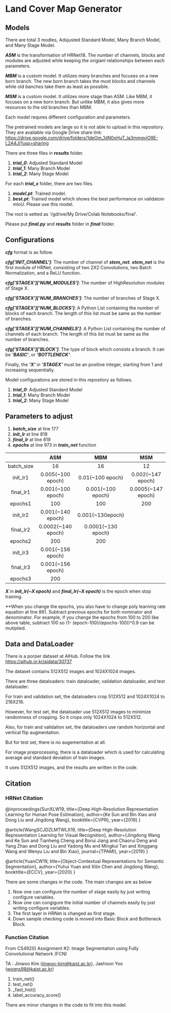 # Land Cover Map Generator

## Models

There are total 3 modles, Adsjusted Standard Model, Many Branch Model, and Many Stage Model.

**_ASM_** is the transformation of HRNet18. The number of channels, blocks and modules are adjusted while keeping the origianl relationships between each parameters.

**_MBM_** is a custom model. It utilizes many branches and focuses on a new born branch. The new born branch takes the most blocks and channels while old banches take them as least as possible.

**_MSM_** is a custom model. It utilizes more stage than ASM. Like MBM, it focuses on a new born branch. But unlike MBM, it also gives more resources to the old branches than MBM.

Each model requres different configuration and parameters.

The pretrained models are large so it is not able to upload in this repository.
They are available via Google Drive share link:
https://drive.google.com/drive/folders/1deOm_1dN0xHuT_la3mmgviO9E-L2A4Jj?usp=sharing

There are three files in **_results_** folder.
1. **_trial_0_**: Adjusted Standard Model
2. **_trial_1_**: Many Branch Model
3. **_trial_2_**: Many Stage Model

For each **_trial_x_** folder, there are two files.
1. **_model.pt_**: Trained model.
2. **_best.pt_**: Trained model which shows the best performance on validatoin mIoU. Please use this model.

The root is setted as '/gdrive/My Drive/Colab Notebooks/final'.

Please put **_final.py_** and **_results_** folder in **_final_** folder.


## Configurations

**_cfg_** format is as follow.

**_cfg['INIT_CHANNEL']_**: The number of channel of **_stem_net_**. **_stem_net_** is the first module of HRNet, consisting of two 2X2 Convolutions, two Batch Normalization, and a ReLU function.

**_cfg['STAGEX']['NUM_MODULES']_**: The number of HighResolution modules of Stage X.

**_cfg['STAGEX']['NUM_BRANCHES']_**: The number of branches of Stage X.

**_cfg['STAGEX']['NUM_BLOCKS']_**: A Python List containing the number of blocks of each branch. The length of this list must be same as the number of branches.

**_cfg['STAGEX']['NUM_CHANNELS']_**: A Python List containing the number of channels of each branch. The length of this list must be same as the number of branches. 

**_cfg['STAGEX']['BLOCK']_**: The type of block which consists a branch. It can be **_'BASIC'_**, or **_'BOTTLENECK'_**.

Finally, the **_'X'_** in **_'STAGEX'_** must be an positive integer, starting from 1 and increasing sequentially.

Model configurations are stored in this repository as follows.
1. **_trial_0_**: Adjusted Standard Model
2. **_trial_1_**: Many Branch Model
3. **_trial_2_**: Many Stage Model


## Parameters to adjust
1. **_batch_size_** at line 177
2. **_init_lr_** at line 818
3. **_final_lr_** at line 819
4. **_epochs_** at line 973 in **_train_net_** function

||ASM|MBM|MSM|
|:---:|:---:|:---:|:---:|
|batch_size|16|16|12|
|init_lr1|0.005(~100 epoch)|0.01(~100 epoch)|0.002(~147 epoch)|
|final_lr1|0.001(~100 epoch)|0.001(~100 epoch)|0.0005(~147 epoch)|
|epochs1|100|100|200|
|init_lr2|0.001(~140 epoch)|0.001(~130epoch)|
|final_lr2|0.0002(~140 epoch)|0.0001(~130 epoch)|
|epochs2|200|200|
|init_lr3|0.001(~156 epoch)|
|final_lr3|0.001(~156 epoch)|
|epochs3|200|

**_X_** in **_init_lr(~X epoch)_** and **_final_lr(~X epoch)_** is the epoch when stop training.

**When you change the epochs, you also have to change poly learning rate equation at line 861. Subtract previous epochs for both nominator and denominator. For example, if you change the epochs from 100 to 200 like above table, subtract 100 so (1- (epoch-100)/(epochs-100))^0.9 can be mutiplied.



## Data and DataLoader
There is a porper dataset at AIHub. Follow the link https://aihub.or.kr/aidata/30737

The dataset contains 512X512 images and 1024X1024 images.

There are three dataloaders: train dataloader, validation dataloader, and test dataloader.

For train and validation set, the dataloaders crop 512X512 and 1024X1024 to 216X216.

However, for test set, the dataloader use 512X512 images to minimize randomness of cropping. So it crops only 1024X1024 to 512X512.

Also, for train and validation set, the dataloaders use random horizontal and vertical flip augmentation.

But for test set, there is no augementation at all.

For image preprocessing, there is a dataloader which is used for calculating average and standard deviation of train images.

It uses 512X512 images, and the results are written in the code.

## Citation
### HRNet Citation

@inproceedings{SunXLW19,
  title={Deep High-Resolution Representation Learning for Human Pose Estimation},
  author={Ke Sun and Bin Xiao and Dong Liu and Jingdong Wang},
  booktitle={CVPR},
  year={2019}
}

@article{WangSCJDZLMTWLX19,
  title={Deep High-Resolution Representation Learning for Visual Recognition},
  author={Jingdong Wang and Ke Sun and Tianheng Cheng and 
          Borui Jiang and Chaorui Deng and Yang Zhao and Dong Liu and Yadong Mu and 
          Mingkui Tan and Xinggang Wang and Wenyu Liu and Bin Xiao},
  journal={TPAMI},
  year={2019}
}

@article{YuanCW19,
  title={Object-Contextual Representations for Semantic Segmentation},
  author={Yuhui Yuan and Xilin Chen and Jingdong Wang},
  booktitle={ECCV},
  year={2020}
}

There are some changes in the code. 
The main changes are as below

1.   Now one can configure the number of stage easily by just writing configure variables.
2.   Now one can congigure the initial number of channels easily by just writing configure variables.
3.   The first layer in HRNet is changed as first stage.
4.   Down sample checking code is moved into Basic Block and Bottleneck Block.


### Function Citation

From CS492(I) Assignment #2: Image Segmentation using Fully Convolutional Network (FCN)

TA : Jinwoo Kim (jinwoo-kim@kaist.ac.kr), Jaehoon Yoo (wogns98@kaist.ac.kr)

1. train_net()
2. test_net()
3. _fast_hist()
4. label_accuracy_score()

There are minor changes in the code to fit into this model.
